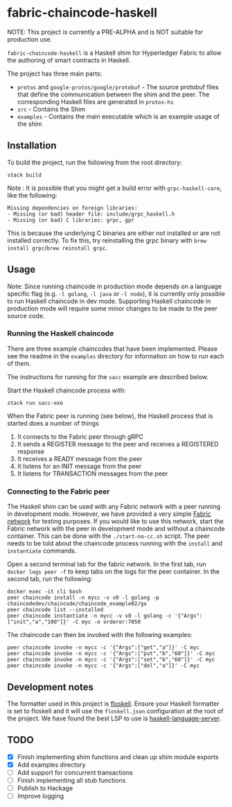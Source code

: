 # fabric-chaincode-haskell

NOTE: This project is currently a PRE-ALPHA and is NOT suitable for production
use.

`fabric-chaincode-haskell` is a Haskell shim for Hyperledger Fabric to allow the
authoring of smart contracts in Haskell.

The project has three main parts:

- `protos` and `google-protos/google/protobuf` - The source protobuf files that
  define the communication between the shim and the peer. The corresponding
  Haskell files are generated in `protos-hs`
- `src` - Contains the Shim
- `examples` - Contains the main executable which is an example usage of the
  shim

## Installation

To build the project, run the following from the root directory:

```
stack build
```

Note : It is possible that you might get a build error with `grpc-haskell-core`,
like the following:

```
Missing dependencies on foreign libraries:
- Missing (or bad) header file: include/grpc_haskell.h
- Missing (or bad) C libraries: grpc, gpr
```

This is because the underlying C binaries are either not installed or are not
installed correctly. To fix this, try reinstalling the grpc binary with `brew install grpc`/`brew reinstall grpc`.

## Usage

Note: Since running chaincode in production mode depends on a language specific
flag (e.g. `-l golang`, `-l java` or `-l node`), it is currently only possible
to run Haskell chaincode in dev mode. Supporting Haskell chaincode in production
mode will require some minor changes to be made to the peer source code.

### Running the Haskell chaincode

There are three example chaincodes that have been implemented. Please see the
readme in the `examples` directory for information on how to run each of them.

The instructions for running for the `sacc` example are described below.

Start the Haskell chaincode process with:

```
stack run sacc-exe
```

When the Fabric peer is running (see below), the Haskell process that is started
does a number of things

1. It connects to the Fabric peer through gRPC
2. It sends a REGISTER message to the peer and receives a REGISTERED response
3. It receives a READY message from the peer
4. It listens for an INIT message from the peer
5. It listens for TRANSACTION messages from the peer

### Connecting to the Fabric peer

The Haskell shim can be used with any Fabric network with a peer running in
development mode. However, we have provided a very simple [Fabric
network](https://github.com/airvin/fabric-network) for testing purposes. If you
would like to use this network, start the Fabric network with the peer in
development mode and without a chaincode container. This can be done with the
`./start-no-cc.sh` script. The peer needs to be told about the chaincode process
running with the `install` and `instantiate` commands.

Open a second terminal tab for the fabric network. In the first tab, run `docker logs peer -f` to keep tabs on the logs for the peer container. In the second
tab, run the following:

```
docker exec -it cli bash
peer chaincode install -n mycc -v v0 -l golang -p chaincodedev/chaincode/chaincode_example02/go
peer chaincode list --installed
peer chaincode instantiate -n mycc -v v0 -l golang -c '{"Args":["init","a","100"]}' -C myc -o orderer:7050
```

The chaincode can then be invoked with the following examples:

```
peer chaincode invoke -n mycc -c '{"Args":["get","a"]}' -C myc
peer chaincode invoke -n mycc -c '{"Args":["put","b","60"]}' -C myc
peer chaincode invoke -n mycc -c '{"Args":["set","b","60"]}' -C myc
peer chaincode invoke -n mycc -c '{"Args":["del","a"]}' -C myc
```

## Development notes

The formatter used in this project is
[floskell](https://github.com/ennocramer/floskell). Ensure your Haskell
formatter is set to floskell and it will use the `floskell.json` configuration
at the root of the project. We have found the best LSP to use is
[haskell-language-server](https://github.com/haskell/haskell-language-server).

## TODO

- [x] Finish implementing shim functions and clean up shim module exports
- [x] Add examples directory
- [ ] Add support for concurrent transactions
- [ ] Finish implementing all stub functions
- [ ] Publish to Hackage
- [ ] Improve logging
